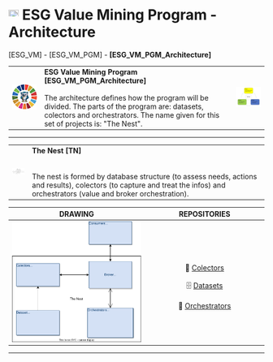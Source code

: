 # <a href="https://github.com/Avalcorp/ESG_VM/blob/gh-pages/docs/README_Program.md"><img src="https://github.githubassets.com/images/icons/emoji/unicode/1f519.png" width="20" height="20"></a> ESG Value Mining Program - Architecture
[ESG_VM] - [ESG_VM_PGM] - <b>[ESG_VM_PGM_Architecture]</b>
<table>
  <tr>
    <td><img src="OWL.jpg" alt="ESG" width="300"/></td>
    <td>
      <b>ESG Value Mining Program [ESG_VM_PGM_Architecture]</b><br><br>
      The architecture defines how the program will be divided. The parts of the program are: datasets, colectors and orchestrators. The name given for this set of projects is: "The Nest".<br>
    </td>
    <td><img src="VirtuousCycle.png" alt="Virtuous Cycle" width="300"/></td>
  </tr>
</table>

---
<table>
  <tr>
    <td><img src="Ninho.jpg" alt="ESG" width="300"/></td>
    <td>
      <b>The Nest [TN]</b>
&nbsp;&nbsp;&nbsp;&nbsp;&nbsp;&nbsp;&nbsp;&nbsp;&nbsp;&nbsp;&nbsp;&nbsp;&nbsp;&nbsp;&nbsp;&nbsp;&nbsp;&nbsp;&nbsp;&nbsp;&nbsp;&nbsp;&nbsp;&nbsp;&nbsp;&nbsp;&nbsp;&nbsp;&nbsp;&nbsp;&nbsp;&nbsp;&nbsp;&nbsp;&nbsp;&nbsp;&nbsp;&nbsp;&nbsp;&nbsp;&nbsp;&nbsp;&nbsp;&nbsp;&nbsp;&nbsp;&nbsp;&nbsp;&nbsp;&nbsp;&nbsp;&nbsp;&nbsp;&nbsp;&nbsp;&nbsp;&nbsp;&nbsp;&nbsp;&nbsp;&nbsp;&nbsp;&nbsp;&nbsp;&nbsp;&nbsp;&nbsp;&nbsp;&nbsp;&nbsp;&nbsp;&nbsp;&nbsp;&nbsp;&nbsp;&nbsp;&nbsp;&nbsp;&nbsp;&nbsp;&nbsp;&nbsp;&nbsp;&nbsp;&nbsp;&nbsp;&nbsp;&nbsp;&nbsp;&nbsp;&nbsp;&nbsp;&nbsp;&nbsp;&nbsp;&nbsp;&nbsp;&nbsp;&nbsp;&nbsp;&nbsp;&nbsp;&nbsp;<br><br>
      The nest is formed by database structure (to assess needs, actions and results), colectors (to capture and treat the infos) and orchestrators (value and broker orchestration).
    </td>
  </tr>
</table>

|DRAWING|REPOSITORIES|
|:---:|:---:|
|<img src="Architecture.svg" alt="Architecture" width="700"/>|&nbsp;&nbsp;&nbsp;&nbsp;&nbsp;&nbsp;&nbsp;&nbsp;&nbsp;&nbsp;&nbsp;&nbsp;&nbsp;&nbsp;&nbsp;&nbsp;&nbsp;&nbsp;&nbsp;&nbsp;&nbsp;&nbsp;&nbsp;&nbsp;&nbsp;&nbsp;&nbsp;&nbsp;&nbsp;&nbsp;&nbsp;&nbsp;&nbsp;&nbsp;&nbsp;&nbsp;&nbsp;&nbsp;&nbsp;&nbsp;&nbsp;&nbsp;&nbsp;&nbsp;&nbsp;&nbsp;&nbsp;&nbsp;&nbsp;&nbsp;&nbsp;&nbsp;&nbsp;&nbsp;&nbsp;&nbsp;&nbsp;&nbsp;&nbsp;<br>🎣  [Colectors]()<br><br>🗄️  [Datasets]()<br><br>👮  [Orchestrators]()|

---

